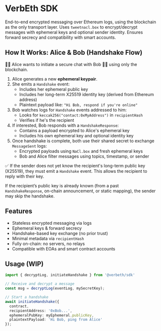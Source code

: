 # VerbEth SDK

End-to-end encrypted messaging over Ethereum logs, using the blockchain as the only transport layer. Uses `tweetnacl.box` to encrypt/decrypt messages with ephemeral keys and optional sender identity. Ensures forward secrecy and compatibility with smart accounts.

## How It Works: Alice & Bob (Handshake Flow)

👩‍💻 Alice wants to initiate a secure chat with Bob 👨‍💻 using only the blockchain.

1. Alice generates a new **ephemeral keypair**.
2. She emits a `Handshake` event:
   - Includes her ephemeral public key
   - Includes her long-term X25519 identity key (derived from Ethereum address)
   - Plaintext payload like: `"Hi Bob, respond if you're online"`
3. Bob watches logs for `Handshake` events addressed to him:
   - Looks for `keccak256("contact:0xMyAddress")` in `recipientHash`
   - Verifies if he's the recipient
4. If interested, Bob responds with a `HandshakeResponse`:
   - Contains a payload encrypted to Alice's ephemeral key
   - Includes his own ephemeral key and optional identity key
5. Once handshake is complete, both use their shared secret to exchange `MessageSent` logs:
   - Encrypted payloads using `NaCl.box` and fresh ephemeral keys
   - Bob and Alice filter messages using topics, timestamp, or sender

✅ If the sender does not yet know the recipient's long-term public key (X25519), 
they must emit a `Handshake` event. This allows the recipient to reply with their key.

If the recipient’s public key is already known (from a past `HandshakeResponse`, 
on-chain announcement, or static mapping), the sender may skip the handshake.


## Features

- Stateless encrypted messaging via logs
- Ephemeral keys & forward secrecy
- Handshake-based key exchange (no prior trust)
- Minimal metadata via `recipientHash`
- Fully on-chain: no servers, no relays
- Compatible with EOAs and smart contract accounts

## Usage (WIP)

```ts
import { decryptLog, initiateHandshake } from '@verbeth/sdk'

// Receive and decrypt a message
const msg = decryptLog(eventLog, mySecretKey);

// Start a handshake
await initiateHandshake({
  contract,
  recipientAddress: '0xBob...',
  ephemeralPubKey: myEphemeral.publicKey,
  plaintextPayload: 'Hi Bob, ping from Alice'
});
